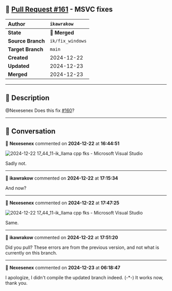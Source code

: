 ## 🔀 [Pull Request #161](https://github.com/ikawrakow/ik_llama.cpp/pull/161) - MSVC fixes

| **Author** | `ikawrakow` |
| :--- | :--- |
| **State** | 🔀 **Merged** |
| **Source Branch** | `ik/fix_windows` |
| **Target Branch** | `main` |
| **Created** | 2024-12-22 |
| **Updated** | 2024-12-23 |
| **Merged** | 2024-12-23 |

---

## 📄 Description

@Nexesenex Does this fix [#160](https://github.com/ikawrakow/ik_llama.cpp/issues/160)?

---

## 💬 Conversation

👤 **Nexesenex** commented on **2024-12-22** at **16:44:51**

![2024-12-22 17_44_11-ik_llama cpp fks - Microsoft Visual Studio](https://github.com/user-attachments/assets/fa7d1243-dd07-470b-84c0-e6203129c061)

Sadly not.

---

👤 **ikawrakow** commented on **2024-12-22** at **17:15:34**

And now?

---

👤 **Nexesenex** commented on **2024-12-22** at **17:47:25**

![2024-12-22 17_44_11-ik_llama cpp fks - Microsoft Visual Studio](https://github.com/user-attachments/assets/b44fa02c-aa3c-41ea-99d5-61972cb10e5f)

Same.

---

👤 **ikawrakow** commented on **2024-12-22** at **17:51:20**

Did you pull? These errors are from the previous version, and not what is currently on this branch.

---

👤 **Nexesenex** commented on **2024-12-23** at **06:18:47**

I apologize, I didn't compile the updated branch indeed. (-*-)
It works now, thank you.